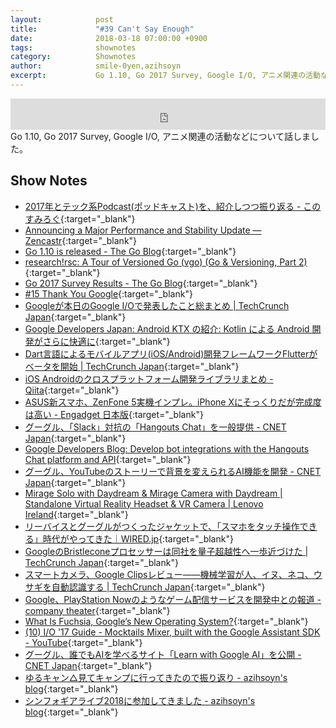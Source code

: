 ```yaml
---
layout:            post
title:             "#39 Can't Say Enough"
date:              2018-03-18 07:00:00 +0900
tags:              shownotes
category:          Shownotes
author:            smile-0yen,azihsoyn
excerpt:           Go 1.10, Go 2017 Survey, Google I/O, アニメ関連の活動などについて話しました。
---
```

<iframe width="100%" height="50" scrolling="no" frameborder="no" src="https://w.soundcloud.com/player/?url=https%3A//api.soundcloud.com/tracks/415253640&amp;auto_play=false&amp;hide_related=false&amp;show_user=true&amp;show_reposts=false&amp;visual=false&amp;show_artwork=false&amp;default_height=75"></iframe>
Go 1.10, Go 2017 Survey, Google I/O, アニメ関連の活動などについて話しました。

## Show Notes
- [2017年とテック系Podcast\(ポッドキャスト\)を、紹介しつつ振り返る \- このすみろぐ](http://www.konosumi.net/entry/2018/02/24/205322){:target="_blank"}
- [Announcing a Major Performance and Stability Update — Zencastr](http://blog.zencastr.com/blog/2018/2/27/major-performance-and-stability-update){:target="_blank"}
- [Go 1\.10 is released \- The Go Blog](https://blog.golang.org/go1.10){:target="_blank"}
- [research\!rsc: A Tour of Versioned Go \(vgo\) \(Go & Versioning, Part 2\)](https://research.swtch.com/vgo-tour){:target="_blank"}
- [Go 2017 Survey Results \- The Go Blog](https://blog.golang.org/survey2017-results){:target="_blank"}
- [\#15 Thank You Google](http://rehash.fm/15){:target="_blank"}
- [Googleが本日のGoogle I/Oで発表したこと総まとめ \| TechCrunch Japan](http://jp.techcrunch.com/2017/05/18/galleryeverything-google-announced-at-its-google-io-keynote/){:target="_blank"}
- [Google Developers Japan: Android KTX の紹介: Kotlin による Android 開発がさらに快適に](https://developers-jp.googleblog.com/2018/02/introducing-android-ktx-even-sweeter.html){:target="_blank"}
- [Dart言語によるモバイルアプリ\(iOS/Android\)開発フレームワークFlutterがベータを開始 \| TechCrunch Japan](http://jp.techcrunch.com/2018/02/28/2018-02-27-googles-flutter-ui-framework-is-now-in-beta/){:target="_blank"}
- [iOS Androidのクロスプラットフォーム開発ライブラリまとめ \- Qiita](https://qiita.com/Mono/items/137e375e206cfa9dcc87){:target="_blank"}
- [ASUS新スマホ、ZenFone 5実機インプレ。iPhone Xにそっくりだが完成度は高い \- Engadget 日本版](https://japanese.engadget.com/2018/03/08/asus-zenfone-5-iphone-x/){:target="_blank"}
- [グーグル、「Slack」対抗の「Hangouts Chat」を一般提供 \- CNET Japan](https://japan.cnet.com/article/35115413/){:target="_blank"}
- [Google Developers Blog: Develop bot integrations with the Hangouts Chat platform and API](https://developers.googleblog.com/2018/02/develop-bot-integrations-with-hangouts.html){:target="_blank"}
- [グーグル、YouTubeのストーリーで背景を変えられるAI機能を開発 \- CNET Japan](https://japan.cnet.com/article/35115569/){:target="_blank"}
- [Mirage Solo with Daydream & Mirage Camera with Daydream \| Standalone Virtual Reality Headset & VR Camera \| Lenovo Ireland](https://www3.lenovo.com/ie/en/daydreamvr/){:target="_blank"}
- [リーバイスとグーグルがつくったジャケットで、「スマホをタッチ操作できる」時代がやってきた｜WIRED\.jp](https://wired.jp/2017/10/08/i-wore-the-jean-jacket-of-the-future/){:target="_blank"}
- [GoogleのBristleconeプロセッサーは同社を量子超越性へ一歩近づけた \| TechCrunch Japan](https://jp.techcrunch.com/2018/03/06/2018-03-05-googles-new-bristlecone-processor-brings-it-one-step-closer-to-quantum-supremacy/){:target="_blank"}
- [スマートカメラ、Google Clipsレビュー――機械学習が人、イヌ、ネコ、ウサギを自動認識する \| TechCrunch Japan](https://jp.techcrunch.com/2018/02/28/2018-02-27-google-clips-review/){:target="_blank"}
- [Google、PlayStation Nowのようなゲーム配信サービスを開発中との報道 \- company theater](http://jp.ign.com/company/21826/news/googleplaystation-now){:target="_blank"}
- [What Is Fuchsia, Google’s New Operating System?](https://www.howtogeek.com/345777/what-is-fuchsia-googles-new-operating-system/){:target="_blank"}
- [\(10\) I/O '17 Guide \- Mocktails Mixer, built with the Google Assistant SDK \- YouTube](https://www.youtube.com/watch?v=RcwomojIbx8){:target="_blank"}
- [グーグル、誰でもAIを学べるサイト「Learn with Google AI」を公開 \- CNET Japan](https://japan.cnet.com/article/35115500/){:target="_blank"}
- [ゆるキャン△見てキャンプに行ってきたので振り返り \- azihsoyn's blog](http://azihsoyn.hatenablog.com/entry/yurucamp_hardcamp){:target="_blank"}
- [シンフォギアライブ2018に参加してきました \- azihsoyn's blog](http://azihsoyn.hatenablog.com/entry/symphogear_live_2018){:target="_blank"}
